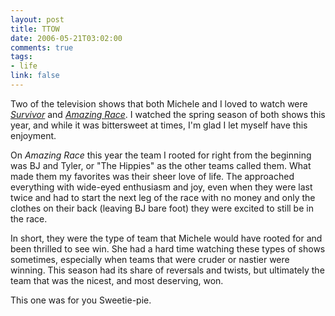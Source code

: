```yaml
--- 
layout: post
title: TTOW
date: 2006-05-21T03:02:00
comments: true
tags:
- life
link: false
---
```

Two of the television shows that both Michele and I loved to watch were <em><a href="http://www.cbs.com/primetime/survivor12/" title="Survivor">Survivor</a></em> and <em><a href="http://www.cbs.com/primetime/amazing_race9/" title="Amazing Race">Amazing Race</a></em>. I watched the spring season of both shows this year, and while it was bittersweet at times, I'm glad I let myself have this enjoyment.

On <em>Amazing Race</em> this year the team I rooted for right from the beginning was BJ and Tyler, or "The Hippies" as the other teams called them. What made them my favorites was their sheer love of life. The approached everything with wide-eyed enthusiasm and joy, even when they were last twice and had to start the next leg of the race with no money and only the clothes on their back (leaving BJ bare foot) they were excited to still be in the race.

In short, they were the type of team that Michele would have rooted for and been thrilled to see win. She had a hard time watching these types of shows sometimes, especially when teams that were cruder or nastier were winning. This season had its share of reversals and twists, but ultimately the team that was the nicest, and most deserving, won.

This one was for you Sweetie-pie.
